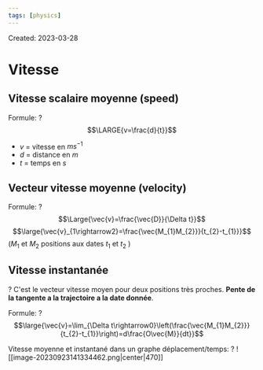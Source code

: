 ```yaml
---
tags: [physics] 
---
```

Created: 2023-03-28

# Vitesse
## Vitesse scalaire moyenne (speed)
Formule:
?
$$\LARGE{v=\frac{d}{t}}$$
- $v$ = vitesse en $ms^{-1}$
- $d$ = distance en $m$
- $t$ = temps en $s$
<!--SR:!2024-05-07,43,210-->

## Vecteur vitesse moyenne (velocity)
Formule:
?
$$\Large{\vec{v}=\frac{\vec{D}}{\Delta t}}$$$$\large{\vec{v}_{1\rightarrow2}=\frac{\vec{M_{1}M_{2}}}{t_{2}-t_{1}}}$$
($M_{1}$ et $M_{2}$ positions aux dates $t_1$ et $t_{2}$ )
<!--SR:!2025-08-06,494,230-->

## Vitesse instantanée
?
C'est le vecteur vitesse moyen pour deux positions très proches. **Pente de la tangente a la trajectoire a la date donnée**.
<!--SR:!2024-09-16,166,170-->

Formule:
?
$$\large{\vec{v}=\lim_{\Delta t\rightarrow0}\left(\frac{\vec{M_{1}M_{2}}}{t_{2}-t_{1}}\right)=d\frac{O\vec{M}}{dt}}$$
<!--SR:!2024-10-11,341,250-->

Vitesse moyenne et instantané dans un graphe déplacement/temps:
?
![[image-20230923141334462.png|center|470]]
<!--SR:!2024-05-18,81,221-->

